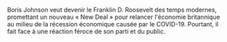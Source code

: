 Boris Johnson veut devenir le Franklin D. Roosevelt des temps modernes, promettant un nouveau
« New Deal » pour relancer l'économie britannique au milieu de la récession économique causée par le COVID-19. Pourtant, il fait face à une réaction féroce de son parti et du public.
